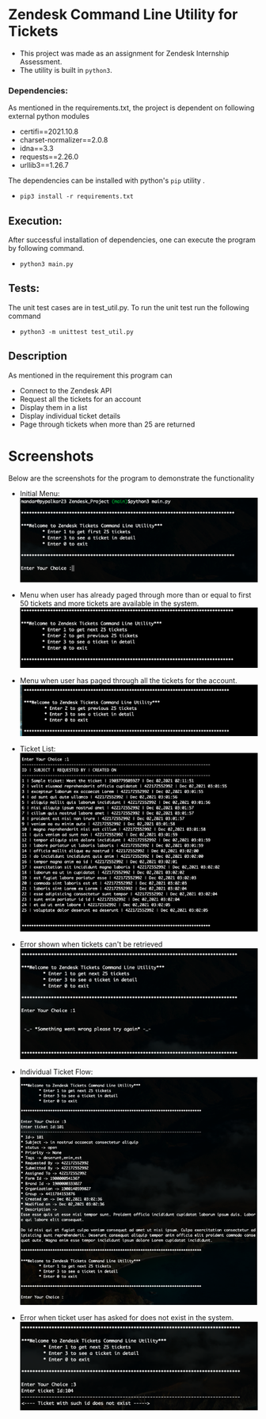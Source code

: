 # Zendesk Command Line Utility for Tickets

- This project was made as an assignment for Zendesk Internship Assessment.
- The utility is built in `python3`.

### Dependencies:
As mentioned in the requirements.txt, the project is dependent on following external python modules
*  certifi==2021.10.8
* charset-normalizer==2.0.8
* idna==3.3
* requests==2.26.0
* urllib3==1.26.7


The dependencies can be installed with python's `pip` utility .  
* `pip3 install -r requirements.txt`   

## Execution:
After successful installation of dependencies, one can execute the program by following command.
* `python3 main.py`

## Tests:
The unit test cases are in test_util.py. To run the unit test run the following command
* `python3 -m unittest test_util.py`

## Description
As mentioned in the requirement this program can 
- Connect to the Zendesk API
- Request all the tickets for an account
- Display them in a list
- Display individual ticket details
- Page through tickets when more than 25 are returned

# Screenshots
Below are the screenshots for the program to demonstrate the functionality

- Initial Menu:   
    ![initial_menu](https://github.com/pypalkar23/Zendesk_Project/blob/main/images/first_menu.png)

- Menu when user has already paged through more than or equal to first 50 tickets and more tickets are available in the system.
    ![next_menu](https://github.com/pypalkar23/Zendesk_Project/blob/main/images/next_menu.png)

- Menu when user has paged through all the tickets for the account.
    ![last_menu](https://github.com/pypalkar23/Zendesk_Project/blob/main/images/last_menu.png)

- Ticket List:
    ![ticket_list](https://github.com/pypalkar23/Zendesk_Project/blob/main/images/ticket_list.png)

- Error shown when tickets can't be retrieved
    ![error_shown](https://github.com/pypalkar23/Zendesk_Project/blob/main/images/Error.png)

- Individual Ticket Flow:
    ![individual_ticket](https://github.com/pypalkar23/Zendesk_Project/blob/main/images/ticket_display.png)

- Error when ticket user has asked for does not exist in the system.
    ![ticket_not_available](https://github.com/pypalkar23/Zendesk_Project/blob/main/images/ticket_does_not_exist.png)

